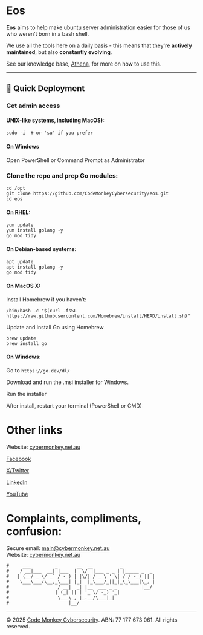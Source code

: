 # Eos
**Eos** aims to help make ubuntu server administration easier for those of us who weren't born in a bash shell.

We use all the tools here on a daily basis - this means that they're **actively maintained**, but also **constantly evolving**.

See our knowledge base, [Athena](https://wiki.cybermonkey.net.au), for more on how to use this.

---

## 🚀 Quick Deployment

### Get admin access 

#### UNIX-like systems, including MacOS):
```
sudo -i  # or 'su' if you prefer
```

#### On Windows
Open PowerShell or Command Prompt as Administrator


### Clone the repo and prep Go modules:
```
cd /opt
git clone https://github.com/CodeMonkeyCybersecurity/eos.git
cd eos
```

#### On RHEL:
```
yum update
yum install golang -y
go mod tidy
```

#### On Debian-based systems:
```
apt update
apt install golang -y
go mod tidy
```
 
#### On MacOS X:
Install Homebrew if you haven’t:
```
/bin/bash -c "$(curl -fsSL https://raw.githubusercontent.com/Homebrew/install/HEAD/install.sh)"
```

Update and install Go using Homebrew
```
brew update
brew install go
```

#### On Windows:
Go to `https://go.dev/dl/`

Download and run the .msi installer for Windows.

Run the installer

After install, restart your terminal (PowerShell or CMD)



# Other links
Website: [cybermonkey.net.au](https://cybermonkey.net.au/)

[Facebook](https://www.facebook.com/codemonkeycyber)

[X/Twitter](https://x.com/codemonkeycyber)

[LinkedIn](https://www.linkedin.com/company/codemonkeycyber)

[YouTube](https://www.youtube.com/@CodeMonkeyCybersecurity)


# Complaints, compliments, confusion:

Secure email: [main@cybermonkey.net.au](mailto:main@cybermonkey.net.au)  
Website: [cybermonkey.net.au](https://cybermonkey.net.au)

```
#     ___         _       __  __          _
#    / __|___  __| |___  |  \/  |___ _ _ | |_____ _  _
#   | (__/ _ \/ _` / -_) | |\/| / _ \ ' \| / / -_) || |
#    \___\___/\__,_\___| |_|  |_\___/_||_|_\_\___|\_, |
#                  / __|  _| |__  ___ _ _         |__/
#                 | (_| || | '_ \/ -_) '_|
#                  \___\_, |_.__/\___|_|
#                      |__/
```


---
© 2025 [Code Monkey Cybersecurity](https://cybermonkey.net.au/). ABN: 77 177 673 061. All rights reserved.
